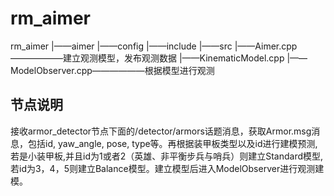 # rm_aimer
rm_aimer
        |——aimer
                |——config
                |——include
                |——src
                      |——Aimer.cpp——————建立观测模型，发布观测数据
                      |——KinematicModel.cpp
                      |——ModelObserver.cpp——————根据模型进行观测
## 节点说明
接收armor_detector节点下面的/detector/armors话题消息，获取Armor.msg消息，包括id, yaw_angle, pose, type等。再根据装甲板类型以及id进行建模预测,若是小装甲板,并且id为1或者2（英雄、非平衡步兵与哨兵）则建立Standard模型,若id为3，4，5则建立Balance模型。建立模型后进入ModelObserver进行观测建模。

